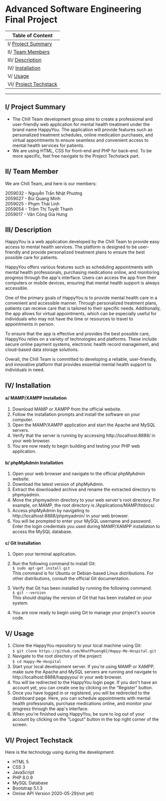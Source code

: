 # Advanced Software Engineering Final Project

| Table of Content |
| --- |
| I/ [Project Summary](#project-summary) |
| II/ [Team Members](#team-members) |
| III/ [Description](#description) |
| IV/ [Installation](#installation) |
| V/ [Usage](#usage) |
| VI/ [Project Techstack](##project-techstack) |
_____

## I/ Project Summary
* The Chill Team development group aims to create a professional and user-friendly web application for mental health treatment under the brand name HappyYou. The application will provide features such as personalized treatment schedules, online medication purchases, and virtual appointments to ensure seamless and convenient access to mental health services for patients.
* We are using HTML, CSS for front-end and PHP for back-end. To be more specific, feel free navigate to the Project Techstack part.

## II/ Team Member
We are Chill Team, and here is our members:

2059032 - Nguyễn Trần Nhật Phương  
2059027 - Bùi Quang Minh  
2059025 - Phạm Thái Linh  
2059054 - Trầm Thị Tuyết Thanh  
2059017 - Văn Công Gia Hưng

## III/ Description

HappyYou is a web application developed by the Chill Team to provide easy access to mental health services. The platform is designed to be user-friendly and provide personalized treatment plans to ensure the best possible care for patients.

HappyYou offers various features such as scheduling appointments with mental health professionals, purchasing medications online, and monitoring progress through the app's interface. Users can access the app from their computers or mobile devices, ensuring that mental health support is always accessible.

One of the primary goals of HappyYou is to provide mental health care in a convenient and accessible manner. Through personalized treatment plans, patients can receive care that is tailored to their specific needs. Additionally, the app allows for virtual appointments, which can be especially useful for individuals who may not have the time or resources to travel to appointments in person.

To ensure that the app is effective and provides the best possible care, HappyYou relies on a variety of technologies and platforms. These include secure online payment systems, electronic health record management, and cloud-based data storage solutions.

Overall, the Chill Team is committed to developing a reliable, user-friendly, and innovative platform that provides essential mental health support to individuals in need.

## IV/ Installation
#### a/ MAMP/XAMPP Installation
1. Download MAMP or XAMPP from the official website.
2. Follow the installation prompts and install the software on your computer.
3. Open the MAMP/XAMPP application and start the Apache and MySQL servers.
3. Verify that the server is running by accessing http://localhost:8888/ in your web browser.
4. You are now ready to begin building and testing your PHP web application.
#### b/ phpMyAdmin Installation
1. Open your web browser and navigate to the official phpMyAdmin website.
2. Download the latest version of phpMyAdmin.
3. Extract the downloaded archive and rename the extracted directory to phpmyadmin.
4. Move the phpmyadmin directory to your web server's root directory. For example, on MAMP, the root directory is /Applications/MAMP/htdocs/.
5. Access phpMyAdmin by navigating to http://localhost:8888/phpmyadmin/ in your web browser.
6. You will be prompted to enter your MySQL username and password. Enter the login credentials you used during MAMP/XAMPP installation to access the MySQL database.
#### c/ Git Installation
1. Open your terminal application.
2. Run the following command to install Git: <br>
`$ sudo apt-get install git` <br>
This command is for Ubuntu or Debian-based Linux distributions. For other distributions, consult the official Git documentation.

3. Verify that Git has been installed by running the following command: <br>
`$ git --version` <br>
This should display the version of Git that has been installed on your system.
4. You are now ready to begin using Git to manage your project's source code.

## V/ Usage
1. Clone the HappyYou repository to your local machine using Git: <br>
`$ git clone https://github.com/NhatPhuong02/Happy-Me-Hospital.git` 
2. Navigate to the root directory of the project: <br>
`$ cd Happy-Me-Hospital`
3. Start your local development server. If you're using MAMP or XAMPP, make sure the Apache and MySQL servers are running and navigate to http://localhost:8888/happyyou/ in your web browser.
4. You will be redirected to the HappyYou login page. If you don't have an account yet, you can create one by clicking on the "Register" button.
5. Once you have logged in or registered, you will be redirected to the dashboard page. Here, you can schedule appointments with mental health professionals, purchase medications online, and monitor your progress through the app's interface.
6. When you're finished using HappyYou, be sure to log out of your account by clicking on the "Logout" button in the top right corner of the screen.

## VI/ Project Techstack
Here is the technology using during the development:
- HTML 5
- CSS 3
- JavaScript
- PHP 8.0.9
- MySQL Database
- Bootstrap 5.1.3
- Omise API Version 2020-05-29(not yet)

